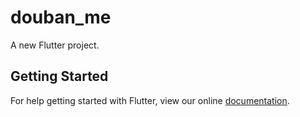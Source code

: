# douban_me

A new Flutter project.

## Getting Started

For help getting started with Flutter, view our online
[documentation](https://flutter.io/).
